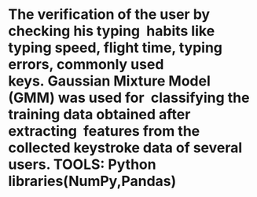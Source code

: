 # The verification of the user by checking his typing  habits like typing speed, flight time, typing errors, commonly used keys. Gaussian Mixture Model (GMM) was used for  classifying the training data obtained after extracting  features from the collected keystroke data of several  users. TOOLS: Python libraries(NumPy,Pandas) 
